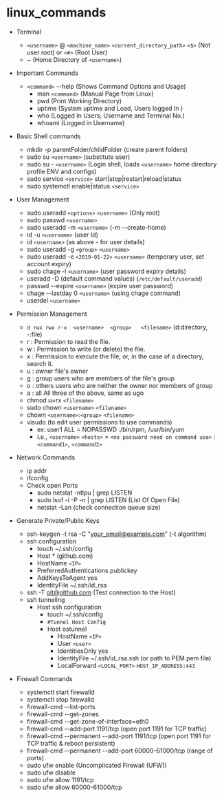 # linux_commands

* Terminal
  * `<username>` @ `<machine_name>` `<current_directory_path>` `<$>` (Not user root) or `<#>` (Root User)
  * ~ (Home Directory of `<username>`)

* Important Commands
  * `<command>` --help (Shows Command Options and Usage)
    * man `<command>`   (Manual Page from Linux)
    * pwd (Print Working Directory)
    * uptime  (System uptime and Load, Users logged In )
    * who  (Logged In Users; Username and Terminal No.)  
    * whoami (Logged in Username)

* Basic Shell commands
  * mkdir -p parentFolder/childFolder (create parent folders)
  * sudo su `<username>` (substitute user)
  * sudo su - `<username>` (Login shell, loads `<username>` home directory profile ENV and configs)
  * sudo service `<service>` start|stop|restart|reload|status 
  * sudo systemctl enable|status `<service>`

* User Management
  * sudo useradd `<options>` `<username>` (Only root)
  * sudo passwd `<username>`
  * sudo useradd -m `<username>` (-m --create-home)
  * id -u `<username>` (user Id)
  * id `<username>` (as above - for user details)
  * sudo useradd -g `<group>` `<username>`
  * sudo useradd -e `<2019-01-22>` `<username>` (temporary user, set account expiry) 
  * sudo chage -l `<username>` (user password expiry details)
  * useradd -D (default command values) (`/etc/default/useradd`)
  * passwd --expire `<username>` (expire user password)
  * chage --lastday 0 `<username>` (using chage command)
  * userdel `<username>`

* Permission Management
  * `d rwx rwx r-x  <username>  <group>   <filename>` (d:directory, -:file)
  * r : Permission to read the file.
  * w : Permission to write (or delete) the file.
  * x : Permission to execute the file, or, in the case of a directory, search it.
  * u : owner file's owner
  * g : group users who are members of the file's group
  * o : others users who are neither the owner nor members of group
  * a : all All three of the above, same as ugo
  * chmod u=rx `<filename>`
  * sudo chown `<username>` `<filename>`
  * chown `<username>`:`<group>` `<filename>`
  * visudo (to edit user permissions to use commands)
	* ex: user1 ALL = NOPASSWD :/bin/rpm, /usr/bin/yum
	* i.e., `<username>` `<hosts>` = `<no password need on command use>` : `<command1>`, `<command2>`

* Network Commands
  * ip addr
  * ifconfig
  * Check open Ports
    * sudo netstat -ntlpu | grep LISTEN
    * sudo lsof -i -P -n | grep LISTEN (List Of Open File)
    * netstat -Lan (check connection queue size)

* Generate Private/Public Keys
  * ssh-keygen -t rsa -C "your_email@example.com" (-t algorithm)
  * ssh configuration
    * touch ~/.ssh/config
    * Host * (github.com)
    * HostName `<IP>`
    * PreferredAuthentications publickey
    * AddKeysToAgent yes
    * IdentityFile ~/.ssh/id_rsa
  * ssh -T git@github.com (Test connection to the Host)
  * ssh tunneling
    * Host ssh configuration
      * touch ~/.ssh/config
      * `#Tunnel Host Config`
      * Host ostunnel
	     * HostName `<IP>`
	     * User `<user>`
	     * IdentitiesOnly yes
	     * IdentityFile ~/.ssh/id_rsa.ssh (or path to PEM.pem file)
	     * LocalForward `<LOCAL_PORT>` `HOST_IP_ADDRESS:443`

* Firewall Commands
  * systemctl start firewalld
  * systemctl stop firewalld 
  * firewall-cmd --list-ports
  * firewall-cmd --get-zones
  * firewall-cmd --get-zone-of-interface=eth0
  * firewall-cmd --add-port 1191/tcp (open port 1191 for TCP traffic)
  * firewall-cmd --permanent --add-port 1191/tcp (open port 1191 for TCP traffic & reboot persistent)
  * firewall-cmd --permanent --add-port 60000-61000/tcp (range of ports)
  * sudo ufw enable (Uncomplicated Firewall (UFW))
  * sudo ufw disable 
  * sudo ufw allow 1191/tcp
  * sudo ufw allow 60000-61000/tcp


